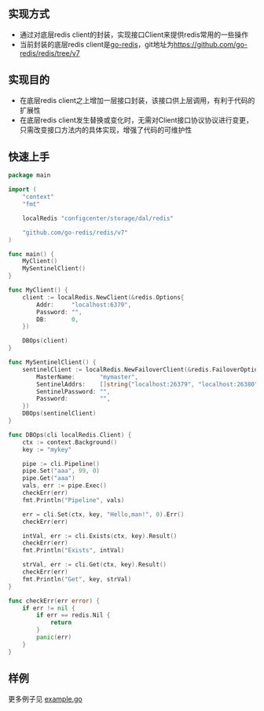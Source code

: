## 实现方式
 - 通过对底层redis client的封装，实现接口Client来提供redis常用的一些操作
 - 当前封装的底层redis client是[go-redis](https://github.com/go-redis/redis/tree/v7)，git地址为<https://github.com/go-redis/redis/tree/v7>

## 实现目的
- 在底层redis client之上增加一层接口封装，该接口供上层调用，有利于代码的扩展性
- 在底层redis client发生替换或变化时，无需对Client接口协议协议进行变更，只需改变接口方法内的具体实现，增强了代码的可维护性


## 快速上手

``` go
package main

import (
	"context"
	"fmt"

	localRedis "configcenter/storage/dal/redis"

	"github.com/go-redis/redis/v7"
)

func main() {
	MyClient()
	MySentinelClient()
}

func MyClient() {
	client := localRedis.NewClient(&redis.Options{
		Addr:     "localhost:6379",
		Password: "",
		DB:       0,
	})

	DBOps(client)
}

func MySentinelClient() {
	sentinelClient := localRedis.NewFailoverClient(&redis.FailoverOptions{
		MasterName:       "mymaster",
		SentinelAddrs:    []string{"localhost:26379", "localhost:26380", "localhost:26381"},
		SentinelPassword: "",
		Password:         "",
	})
	DBOps(sentinelClient)
}

func DBOps(cli localRedis.Client) {
	ctx := context.Background()
	key := "mykey"

	pipe := cli.Pipeline()
	pipe.Set("aaa", 99, 0)
	pipe.Get("aaa")
	vals, err := pipe.Exec()
	checkErr(err)
	fmt.Println("Pipeline", vals)

	err = cli.Set(ctx, key, "Hello,man!", 0).Err()
	checkErr(err)

	intVal, err := cli.Exists(ctx, key).Result()
	checkErr(err)
	fmt.Println("Exists", intVal)

	strVal, err := cli.Get(ctx, key).Result()
	checkErr(err)
	fmt.Println("Get", key, strVal)
}

func checkErr(err error) {
	if err != nil {
		if err == redis.Nil {
			return
		}
		panic(err)
	}
}
```

## 样例

更多例子见 [example.go](example/example.go)